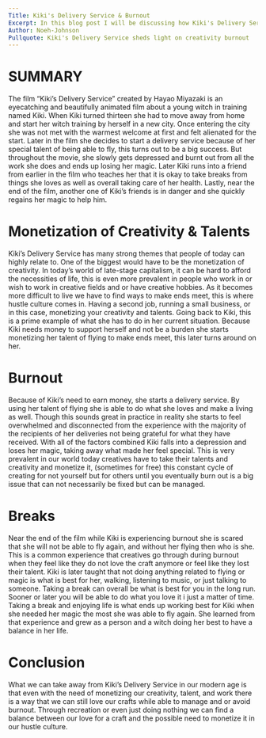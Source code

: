 ```yaml
---
Title: Kiki's Delivery Service & Burnout
Excerpt: In this blog post I will be discussing how Kiki's Delivery Service sheds light on creativity burnout.
Author: Noeh-Johnson
Pullquote: Kiki's Delivery Service sheds light on creativity burnout
---
```


# SUMMARY
The film “Kiki’s Delivery Service” created by Hayao Miyazaki is an eyecatching and beautifully animated film about a young witch in training named Kiki. When Kiki turned thirteen she had to move away from home and start her witch training by herself in a new city. Once entering the city she was not met with the warmest welcome at first and felt alienated for the start. Later in the film she decides to start a delivery service because of her special talent of being able to fly, this turns out to be a big success. But throughout the movie, she slowly gets depressed and burnt out from all the work she does and ends up losing her magic. Later Kiki runs into a friend from earlier in the film who teaches her that it is okay to take breaks from things she loves as well as overall taking care of her health. Lastly, near the end of the film, another one of Kiki’s friends is in danger and she quickly regains her magic to help him. 

# Monetization of Creativity & Talents
Kiki’s Delivery Service has many strong themes that people of today can highly relate to. One of the biggest would have to be the monetization of creativity. In today’s world of late-stage capitalism, it can be hard to afford the necessities of life, this is even more prevalent in people who work in or wish to work in creative fields and or have creative hobbies. As it becomes more difficult to live we have to find ways to make ends meet, this is where hustle culture comes in. Having a second job, running a small business, or in this case, monetizing your creativity and talents. Going back to Kiki, this is a prime example of what she has to do in her current situation. Because Kiki needs money to support herself and not be a burden she starts monetizing her talent of flying to make ends meet, this later turns around on her.

# Burnout
Because of Kiki’s need to earn money, she starts a delivery service. By using her talent of flying she is able to do what she loves and make a living as well. Though this sounds great in practice in reality she starts to feel overwhelmed and disconnected from the experience with the majority of the recipients of her deliveries not being grateful for what they have received. With all of the factors combined Kiki falls into a depression and loses her magic, taking away what made her feel special. This is very prevalent in our world today creatives have to take their talents and creativity and monetize it, (sometimes for free) this constant cycle of creating for not yourself but for others until you eventually burn out is a big issue that can not necessarily be fixed but can be managed.



# Breaks
Near the end of the film while Kiki is experiencing burnout she is scared that she will not be able to fly again, and without her flying then who is she. This is a common experience that creatives go through during burnout when they feel like they do not love the craft anymore or feel like they lost their talent. Kiki is later taught that not doing anything related to flying or magic is what is best for her, walking, listening to music, or just talking to someone. Taking a break can overall be what is best for you in the long run. Sooner or later you will be able to do what you love it i just a matter of time. Taking a break and enjoying life is what ends up working best for Kiki when she needed her magic the most she was able to fly again. She learned from that experience and grew as a person and a witch doing her best to have a balance in her life. 

# Conclusion
What we can take away from Kiki’s Delivery Service in our modern age is that even with the need of monetizing our creativity, talent, and work there is a way that we can still love our crafts while able to manage and or avoid burnout. Through recreation or even just doing nothing we can find a balance between our love for a craft and the possible need to monetize it in our hustle culture. 
